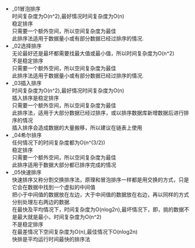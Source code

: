 - _01冒泡排序  
    时间复杂度为O(n^2),最好情况时间复杂度为O(n)  
    稳定排序  
    只需要一个额外空间，所以空间复杂度为最佳  
    此排序法适用于数据量小或有部分数据已经过排序的情况.  
- _02选择排序  
    无论最好还是最坏都需要找最大值或最小值，所以时间复杂度为O(n^2)  
    不是稳定排序  
    只需要一个额外空间，所以空间复杂度为最佳  
    此排序法适用于数据量小或有部分数据已经过排序的情况.  
- _03插入排序  
    时间复杂度为O(n^2),最好情况时间复杂度为O(n)  
    插入排序是稳定排序  
    只需要一个额外空间，所以空间复杂度为最佳  
    此排序法，适用于大部分数据已经过排序，或以排序数据库新增数据后进行排序的情况  
    插入排序会造成数据的大量搬移，所以建议在链表上使用  
- _04希尔排序  
    任何情况下的时间复杂度都为O(n^(3/2))  
    稳定排序  
    只需要一个额外空间，所以空间复杂度为最佳  
    此排序适用于数据大部分都已排序完成的情况  
- _05快速排序  
    快速排序又称分割交换排序法，原理和冒泡排序一样都是用交换的方式，只是它会在数据中找到一个虚拟的中间值  
    把小于中间值的数据放在左边，大于中间值的数据放在右边，再以同样的方式分别处理左右两边的数据.  
    在最快及平均情况下，时间复杂度为O(nlog2n),最坏情况下，即，挑的数据不是最大就是最小，时间复杂度为O(n^2)  
    不是稳定排序  
    在最差情况下空间复杂度为O(n),最佳情况下O(nlog2n)  
    快排是平均运行时间最快的排序法  
    
